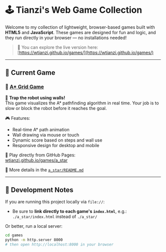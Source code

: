 # 🕹️ Tianzi's Web Game Collection

Welcome to my collection of lightweight, browser-based games built with **HTML5** and **JavaScript**. These games are designed for fun and logic, and they run directly in your browser — no installations needed!

> 🔗 You can explore the live version here:  
> [https://wtianzi.github.io/games/](https://wtianzi.github.io/games/)

---

## 🌟 Current Game

### 🔷 [A* Grid Game](./a_star/index.html)

🧠 **Trap the robot using walls!**  
This game visualizes the A* pathfinding algorithm in real time. Your job is to slow or block the robot before it reaches the goal.

🎮 Features:
- Real-time A* path animation
- Wall drawing via mouse or touch
- Dynamic score based on steps and wall use
- Responsive design for desktop and mobile

📍 Play directly from GitHub Pages:  
[wtianzi.github.io/games/a_star](https://wtianzi.github.io/games/a_star/)

📘 More details in the [`a_star/README.md`](./a_star/README.md)

---

## 🧪 Development Notes

If you are running this project locally via `file://`:
- Be sure to **link directly to each game's `index.html`**, e.g.:  
  `./a_star/index.html` instead of `./a_star/`

Or better, run a local server:
```bash
cd games
python -m http.server 8000
# then open http://localhost:8000 in your browser
